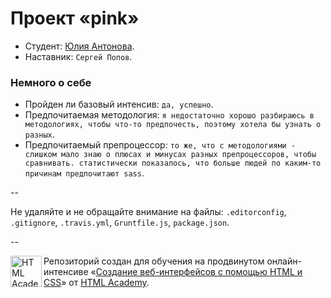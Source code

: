 # Проект «pink»

* Студент: [Юлия Антонова](https://htmlacademy.ru/profile/id39082).
* Наставник: `Сергей Попов`.

### Немного о себе

* Пройден ли базовый интенсив: `да, успешно`.
* Предпочитаемая методология: `я недостаточно хорошо разбираюсь в методологиях, чтобы что-то предпочесть, поэтому хотела бы узнать о разных`.
* Предпочитаемый препроцессор: `то же, что с методологиями - слишком мало знаю о плюсах и минусах разных препроцессоров, чтобы сравнивать. статистически показалось, что больше людей по каким-то причинам предпочитают sass`.

--

Не удаляйте и не обращайте внимание на файлы: `.editorconfig`, `.gitignore`, `.travis.yml`, `Gruntfile.js`, `package.json`.

--

<a href="https://htmlacademy.ru/advanced_intensive"><img align="left" width="50" height="50" title="HTML Academy" src="https://htmlacademy.ru/static/img/logo-github.svg"></a>

Репозиторий создан для обучения на продвинутом онлайн-интенсиве «[Создание веб-интерфейсов с помощью HTML и CSS](https://htmlacademy.ru/advanced_intensive)» от [HTML Academy](https://htmlacademy.ru).
